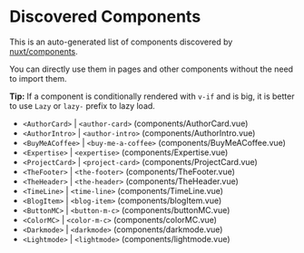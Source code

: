 # Discovered Components

This is an auto-generated list of components discovered by [nuxt/components](https://github.com/nuxt/components).

You can directly use them in pages and other components without the need to import them.

**Tip:** If a component is conditionally rendered with `v-if` and is big, it is better to use `Lazy` or `lazy-` prefix to lazy load.

- `<AuthorCard>` | `<author-card>` (components/AuthorCard.vue)
- `<AuthorIntro>` | `<author-intro>` (components/AuthorIntro.vue)
- `<BuyMeACoffee>` | `<buy-me-a-coffee>` (components/BuyMeACoffee.vue)
- `<Expertise>` | `<expertise>` (components/Expertise.vue)
- `<ProjectCard>` | `<project-card>` (components/ProjectCard.vue)
- `<TheFooter>` | `<the-footer>` (components/TheFooter.vue)
- `<TheHeader>` | `<the-header>` (components/TheHeader.vue)
- `<TimeLine>` | `<time-line>` (components/TimeLine.vue)
- `<BlogItem>` | `<blog-item>` (components/blogItem.vue)
- `<ButtonMC>` | `<button-m-c>` (components/buttonMC.vue)
- `<ColorMC>` | `<color-m-c>` (components/colorMC.vue)
- `<Darkmode>` | `<darkmode>` (components/darkmode.vue)
- `<Lightmode>` | `<lightmode>` (components/lightmode.vue)

